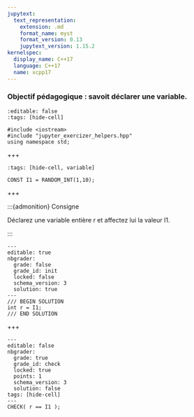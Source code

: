 ```yaml
---
jupytext:
  text_representation:
    extension: .md
    format_name: myst
    format_version: 0.13
    jupytext_version: 1.15.2
kernelspec:
  display_name: C++17
  language: C++17
  name: xcpp17
---
```


### Objectif pédagogique : savoit déclarer une variable.

```{code-cell}
:editable: false
:tags: [hide-cell]

#include <iostream>
#include "jupyter_exercizer_helpers.hpp"
using namespace std;
```

+++

```{code-cell}
:tags: [hide-cell, variable]

CONST I1 = RANDOM_INT(1,10);
```

+++

:::{admonition} Consigne

Déclarez une variable entière r et affectez lui la valeur I1.

:::

```{code-cell}
---
editable: true
nbgrader:
  grade: false
  grade_id: init
  locked: false
  schema_version: 3
  solution: true
---
/// BEGIN SOLUTION
int r = I1;
/// END SOLUTION
```

+++

```{code-cell}
---
editable: false
nbgrader:
  grade: true
  grade_id: check
  locked: true
  points: 1
  schema_version: 3
  solution: false
tags: [hide-cell]
---
CHECK( r == I1 );
```
